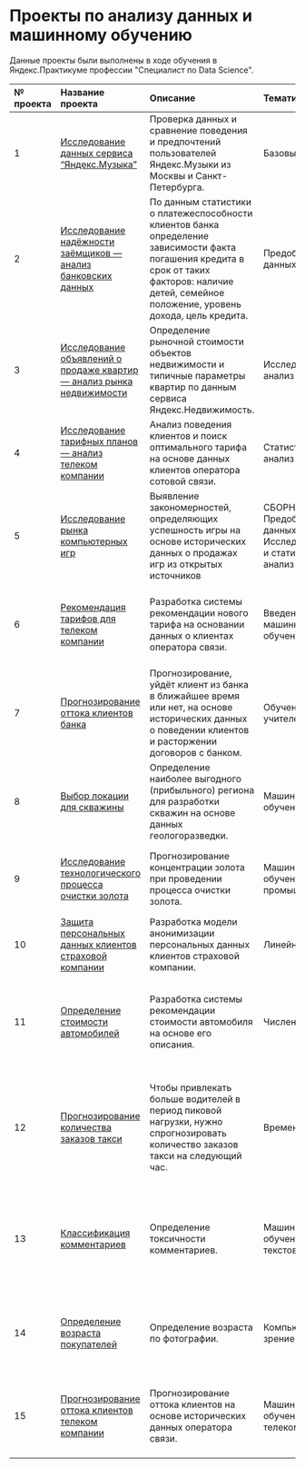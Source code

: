 # Проекты по анализу данных и машинному обучению

Данные проекты были выполнены в ходе обучения в Яндекс.Практикуме профессии "Специалист по Data Science".

| № проекта | Название проекта | Описание | Тематика | Используемые библиотеки |
| :----- | :----- | :----- | :----- | :----- |
| 1 | [Исследование данных сервиса “Яндекс.Музыка”](1_Basic_Python) | Проверка данных и сравнение поведения и предпочтений пользователей Яндекс.Музыки из Москвы и Санкт-Петербурга. | Базовый Python | *pandas* |
| 2 | [Исследование надёжности заёмщиков — анализ банковских данных](2_Data_preprocessing) | По данным статистики о платежеспособности клиентов банка определение зависимости факта погашения кредита в срок от таких факторов: наличие детей, семейное положение, уровень дохода, цель кредита. | Предобработка данных | *collections<br/>json<br/>numpy<br/>pandas<br/>pymystem3<br/>seaborn* |
| 3 | [Исследование объявлений о продаже квартир — анализ рынка недвижимости](3_Research_data_analysis) | Определение рыночной стоимости объектов недвижимости и типичные параметры квартир по данным сервиса Яндекс.Недвижимость. | Исследовательский анализ данных | *matplotlib<br/>pandas<br/>seaborn* |
| 4 | [Исследование тарифных планов — анализ телеком компании](4_Statistical_data_analysis) | Анализ поведения клиентов и поиск оптимального тарифа на основе данных клиентов оператора сотовой связи. | Статистический анализ данных | *collections<br/>matplotlib<br/>numpy<br/>pandas<br/>pymystem3<br/>scipy* |
| 5 | [Исследование рынка компьютерных игр](5_Combined_data_analysis) | Выявление закономерностей, определяющих успешность игры на основе исторических данных о продажах игр из открытых источников | СБОРНЫЙ ПРОЕКТ: Предобработка данных, Исследовательский и статистический анализ данных | *collections<br/>matplotlib<br/>numpy<br/>pandas<br/>pymystem3<br/>random<br/>scipy<br/>seaborn* |
| 6 | [Рекомендация тарифов для телеком компании](6_Introduction_to_ML) | Разработка системы рекомендации нового тарифа на основании данных о клиентах оператора связи. | Введение в машинное обучение | *matplotlib<br/>numpy<br/>pandas<br/>random<br/>scipy<br/>seaborn<br/>sklearn* |
| 7 | [Прогнозирование оттока клиентов банка](7_Learning_with_a_teacher) | Прогнозирование, уйдёт клиент из банка в ближайшее время или нет, на основе исторических данных о поведении клиентов и расторжении договоров с банком. | Обучение с учителем | *matplotlib<br/>numpy<br/>pandas<br/>scipy<br/>seaborn<br/>sklearn* |
| 8 | [Выбор локации для скважины](8_ML_in_Business) | Определение наиболее выгодного (прибыльного) региона для разработки скважин на основе данных геологоразведки. | Машинное обучение в бизнесе | *matplotlib<br/>numpy<br/>pandas<br/>scipy<br/>seaborn<br/>sklearn* |
| 9 | [Исследование технологического процесса очистки золота](9_ML_in_industry) | Прогнозирование концентрации золота при проведении процесса очистки золота. | Машинное обучение в промышленности | *matplotlib<br/>numpy<br/>pandas<br/>scipy<br/>seaborn<br/>sklearn* |
| 10 | [Защита персональных данных клиентов страховой компании](10_Linear_algebra) | Разработка модели анонимизации персональных данных клиентов страховой компании. | Линейная алгебра | *matplotlib<br/>numpy<br/>pandas<br/>seaborn<br/>sklearn* |
| 11 | [Определение стоимости автомобилей](11_GB) | Разработка системы рекомендации стоимости автомобиля на основе его описания. | Численные методы | *itertools<br/>lightgbm<br/>matplotlib<br/>numpy<br/>pandas<br/>seaborn<br/>sklearn<br/>time* |
| 12 | [Прогнозирование количества заказов такси](12_Time_series) | Чтобы привлекать больше водителей в период пиковой нагрузки, нужно спрогнозировать количество заказов такси на следующий час. | Временные ряды | *itertools<br/>lightgbm<br/>matplotlib<br/>numpy<br/>pandas<br/>scipy<br/>seaborn<br/>sklearn<br/>statsmodels<br/>time* |
| 13 | [Классификация комментариев](13_NLP) | Определение токсичности комментариев. | Машинное обучение для текстов | *lightgbm<br/>matplotlib<br/>nltk<br/>numpy<br/>pandas<br/>re<br/>sklearn<br/>spacy<br/>time* |
| 14 | [Определение возраста покупателей](14_CV) | Определение возраста по фотографии. | Компьютерное зрение | *matplotlib<br/>numpy<br/>pandas<br/>PIL<br/>seaborn<br/>tensorflow<br/>time* |
| 15 | [Прогнозирование оттока клиентов телеком компании](15_Telecom) | Прогнозирование оттока клиентов на основе исторических данных оператора связи. | Машинное обучение для телеком компании | *lightgbm<br/>matplotlib<br/>numpy<br/>pandas<br/>seaborn<br/>sklearn<br/>time* |

